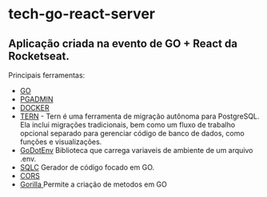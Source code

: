 # tech-go-react-server

## Aplicação criada na evento de GO + React da Rocketseat.

Principais ferramentas:
- [GO](https://go.dev/learn/)
- [PGADMIN](https://www.pgadmin.org/download/)
- [DOCKER](https://www.docker.com/)
- [TERN](https://github.com/jackc/tern) - Tern é uma ferramenta de migração autônoma para PostgreSQL. Ela inclui migrações tradicionais, bem como um fluxo de trabalho opcional separado para gerenciar código de banco de dados, como funções e visualizações.
- [GoDotEnv](https://github.com/joho/godotenv) Biblioteca que carrega variaveis de ambiente de um arquivo .env.
- [SQLC](https://sqlc.dev/) Gerador de código focado em GO.
- [CORS](https://github.com/go-chi/cors)
- [Gorilla ](https://github.com/gorilla/websocket) Permite a criação de metodos em GO